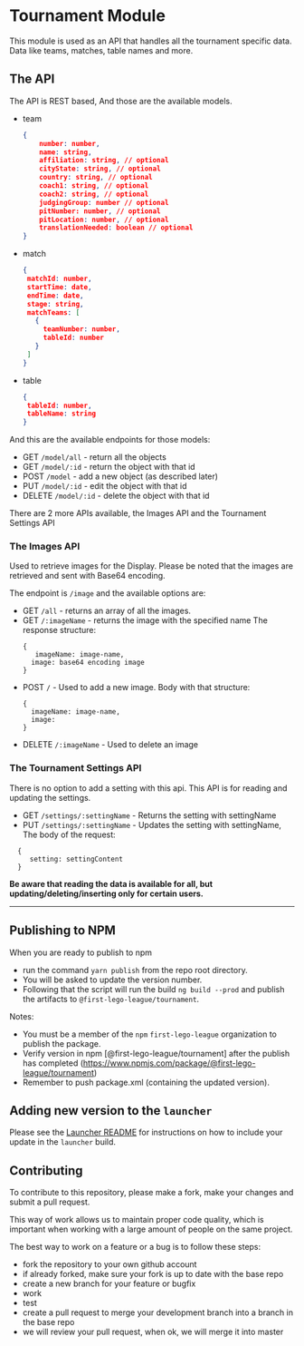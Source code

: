# Tournament Module

This module is used as an API that handles all the tournament specific data.
Data like  teams, matches, table names and more.

## The API

The API is REST based, And those are the available models.
 - team
    ```json
   {
        number: number,
        name: string,
        affiliation: string, // optional
        cityState: string, // optional
        country: string, // optional
        coach1: string, // optional
        coach2: string, // optional
        judgingGroup: number // optional
        pitNumber: number, // optional
        pitLocation: number, // optional
        translationNeeded: boolean // optional
    }
    ```
 - match
     ```json
    {
      matchId: number,
      startTime: date,
      endTime: date,
      stage: string,
      matchTeams: [
        {
          teamNumber: number,
          tableId: number
        }
      ]
    }
    ```
 - table
    ```json
    {
     tableId: number,
     tableName: string
    }
    ```
 
 And this are the available endpoints for those models:
 - GET ```/model/all```    - return all the objects
 - GET ```/model/:id```    - return the object with that id
 - POST ```/model```       - add a new object (as described later)
 - PUT ```/model/:id```    - edit the object with that id
 - DELETE ``/model/:id``   - delete the object with that id

There are 2 more APIs available, the Images API and the Tournament Settings API

### The Images API

Used to retrieve images for the Display.
Please be noted that the images are retrieved and sent with Base64 encoding.

The endpoint is ``/image`` and the available options are:
   - GET ``/all`` - returns an array of all the images.
   - GET ``/:imageName`` - returns the image with the specified name The response structure: 
        ```
        {
           imageName: image-name,
          image: base64 encoding image 
        }
        ```
   - POST ``/`` - Used to add a new image. 
    Body with that structure: 
        ```
        {
          imageName: image-name,
          image: 
        }
        ```
   - DELETE ``/:imageName`` - Used to delete an image

### The Tournament Settings API

There is no option to add a setting with this api. This API is for reading and updating the settings.

- GET ``/settings/:settingName`` - Returns the setting with settingName
- PUT ``/settings/:settingName`` - Updates the setting with settingName, The body of the request:

```
  {
     setting: settingContent
  }
```

**Be aware that reading the data is available for all, but updating/deleting/inserting only for certain users.**

 ---------------------------------------

## Publishing to NPM

When you are ready to publish to npm

- run the command `yarn publish` from the repo root directory.
- You will be asked to update the version number.
- Following that the script will run the build `ng build --prod` and publish the artifacts to `@first-lego-league/tournament`.

Notes:

- You must be a member of the `npm` `first-lego-league` organization to publish the package.
- Verify version in npm [@first-lego-league/tournament] after the publish has completed (https://www.npmjs.com/package/@first-lego-league/tournament)
- Remember to push package.xml (containing the updated version).

## Adding new version to the `launcher`

Please see the [Launcher README](https://github.com/FirstLegoLeague/Launcher/blob/readme-update/README.md#module-updates) for instructions on how to include your update in the `launcher` build.

## Contributing

To contribute to this repository, please make a fork, make your changes and submit a pull request.

This way of work allows us to maintain proper code quality, which is important when working with a large amount of people on the same project.

The best way to work on a feature or a bug is to follow these steps:

- fork the repository to your own github account
- if already forked, make sure your fork is up to date with the base repo
- create a new branch for your feature or bugfix
- work
- test
- create a pull request to merge your development branch into a branch in the base repo
- we will review your pull request, when ok, we will merge it into master 